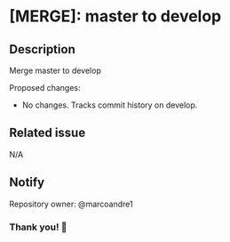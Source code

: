 # [MERGE]: master to develop

## Description

Merge master to develop

Proposed changes:

- No changes. Tracks commit history on develop.

## Related issue

N/A

## Notify

Repository owner: @marcoandre1

### Thank you! 🙌

